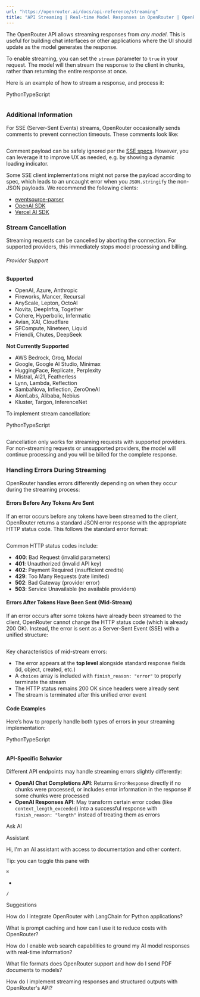 ```yaml
---
url: "https://openrouter.ai/docs/api-reference/streaming"
title: "API Streaming | Real-time Model Responses in OpenRouter | OpenRouter | Documentation"
---
```


The OpenRouter API allows streaming responses from _any model_. This is useful for building chat interfaces or other applications where the UI should update as the model generates the response.

To enable streaming, you can set the `stream` parameter to `true` in your request. The model will then stream the response to the client in chunks, rather than returning the entire response at once.

Here is an example of how to stream a response, and process it:

PythonTypeScript

```code-block text-sm

```

### Additional Information

For SSE (Server-Sent Events) streams, OpenRouter occasionally sends comments to prevent connection timeouts. These comments look like:

```code-block text-sm

```

Comment payload can be safely ignored per the [SSE specs](https://html.spec.whatwg.org/multipage/server-sent-events.html#event-stream-interpretation). However, you can leverage it to improve UX as needed, e.g. by showing a dynamic loading indicator.

Some SSE client implementations might not parse the payload according to spec, which leads to an uncaught error when you `JSON.stringify` the non-JSON payloads. We recommend the following clients:

- [eventsource-parser](https://github.com/rexxars/eventsource-parser)
- [OpenAI SDK](https://www.npmjs.com/package/openai)
- [Vercel AI SDK](https://www.npmjs.com/package/ai)

### Stream Cancellation

Streaming requests can be cancelled by aborting the connection. For supported providers, this immediately stops model processing and billing.

###### Provider Support

**Supported**

- OpenAI, Azure, Anthropic
- Fireworks, Mancer, Recursal
- AnyScale, Lepton, OctoAI
- Novita, DeepInfra, Together
- Cohere, Hyperbolic, Infermatic
- Avian, XAI, Cloudflare
- SFCompute, Nineteen, Liquid
- Friendli, Chutes, DeepSeek

**Not Currently Supported**

- AWS Bedrock, Groq, Modal
- Google, Google AI Studio, Minimax
- HuggingFace, Replicate, Perplexity
- Mistral, AI21, Featherless
- Lynn, Lambda, Reflection
- SambaNova, Inflection, ZeroOneAI
- AionLabs, Alibaba, Nebius
- Kluster, Targon, InferenceNet

To implement stream cancellation:

PythonTypeScript

```code-block text-sm

```

Cancellation only works for streaming requests with supported providers. For
non-streaming requests or unsupported providers, the model will continue
processing and you will be billed for the complete response.

### Handling Errors During Streaming

OpenRouter handles errors differently depending on when they occur during the streaming process:

#### Errors Before Any Tokens Are Sent

If an error occurs before any tokens have been streamed to the client, OpenRouter returns a standard JSON error response with the appropriate HTTP status code. This follows the standard error format:

```code-block text-sm

```

Common HTTP status codes include:

- **400**: Bad Request (invalid parameters)
- **401**: Unauthorized (invalid API key)
- **402**: Payment Required (insufficient credits)
- **429**: Too Many Requests (rate limited)
- **502**: Bad Gateway (provider error)
- **503**: Service Unavailable (no available providers)

#### Errors After Tokens Have Been Sent (Mid-Stream)

If an error occurs after some tokens have already been streamed to the client, OpenRouter cannot change the HTTP status code (which is already 200 OK). Instead, the error is sent as a Server-Sent Event (SSE) with a unified structure:

```code-block text-sm

```

Key characteristics of mid-stream errors:

- The error appears at the **top level** alongside standard response fields (id, object, created, etc.)
- A `choices` array is included with `finish_reason: "error"` to properly terminate the stream
- The HTTP status remains 200 OK since headers were already sent
- The stream is terminated after this unified error event

#### Code Examples

Here’s how to properly handle both types of errors in your streaming implementation:

PythonTypeScript

```code-block text-sm

```

#### API-Specific Behavior

Different API endpoints may handle streaming errors slightly differently:

- **OpenAI Chat Completions API**: Returns `ErrorResponse` directly if no chunks were processed, or includes error information in the response if some chunks were processed
- **OpenAI Responses API**: May transform certain error codes (like `context_length_exceeded`) into a successful response with `finish_reason: "length"` instead of treating them as errors

Ask AI

Assistant

Hi, I'm an AI assistant with access to documentation and other content.

Tip: you can toggle this pane with

`⌘`

+

`/`

Suggestions

How do I integrate OpenRouter with LangChain for Python applications?

What is prompt caching and how can I use it to reduce costs with OpenRouter?

How do I enable web search capabilities to ground my AI model responses with real-time information?

What file formats does OpenRouter support and how do I send PDF documents to models?

How do I implement streaming responses and structured outputs with OpenRouter's API?